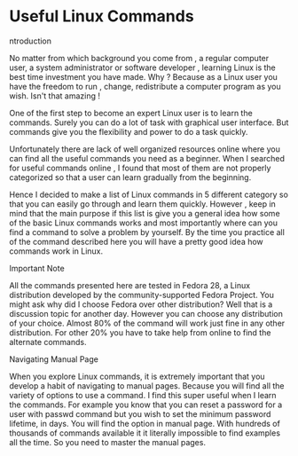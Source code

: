 # Useful Linux Commands 

ntroduction  

No matter from which background you come from , a regular computer user, a system administrator or software developer , learning Linux is the best time investment you have made. Why ? Because as  a  Linux user you have the freedom to run , change, redistribute  a computer program as you wish. Isn't that amazing ! 

One of the first step to become an expert Linux user is to learn the commands. Surely you can do a lot of task with graphical user interface. But commands give you the flexibility and power to do a task quickly. 

Unfortunately there are lack of well organized resources  online where you can find all the useful commands you need as a beginner. When I searched for useful commands online , I found that most of them are not properly categorized  so that a user can learn gradually from the beginning. 
 
Hence I decided to make a list of Linux commands in 5 different category so that you can easily go through and learn them quickly. However , keep in mind that the main purpose if this list is give you a general idea how some of the basic Linux commands works and most importantly where can you find a command to solve a problem by yourself. By the time you practice all of the command described here you will have a pretty good idea how commands work in Linux.

Important Note 

All the commands presented here are tested in Fedora 28, a Linux distribution developed by the community-supported Fedora Project. You might ask why did I choose Fedora over other distribution? Well that is a discussion topic for another day. However you can choose any distribution of your choice. Almost 80% of the command will work just fine in any other distribution. For other 20% you have to take help from online to find the alternate commands. 

Navigating Manual Page 

When you explore Linux commands, it is extremely important that you develop a habit of navigating   to  manual pages. Because you will find all the variety of options to use a command. I find this super useful when I learn the commands. For example you know that you can reset a password for a user with passwd command but you wish to set  the  minimum password lifetime, in days. You will find the option in manual page. With hundreds of thousands of commands available it it literally impossible to find examples all the time. So you need to master the manual pages.
